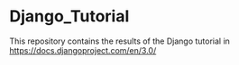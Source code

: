 # Django_Tutorial
This repository contains the results of the Django tutorial in https://docs.djangoproject.com/en/3.0/ 
